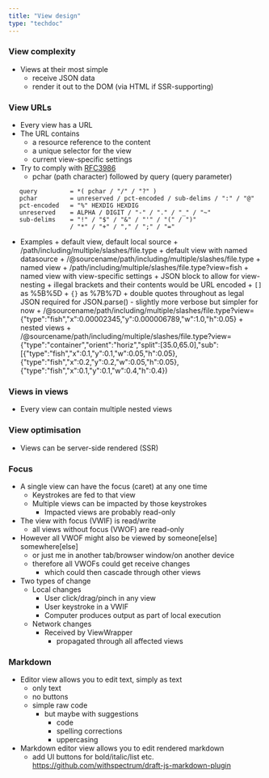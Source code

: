 ```yaml
---
title: "View design"
type: "techdoc"
---
```


### View complexity
+ Views at their most simple
    + receive JSON data
    + render it out to the DOM (via HTML if SSR-supporting)

### View URLs
+ Every view has a URL
+ The URL contains
    + a resource reference to the content
    + a unique selector for the view
    + current view-specific settings
+ Try to comply with [RFC3986](https://tools.ietf.org/html/rfc3986#section-3.4)
    + pchar (path character) followed by query (query parameter)
```
   query         = *( pchar / "/" / "?" )
   pchar         = unreserved / pct-encoded / sub-delims / ":" / "@"
   pct-encoded   = "%" HEXDIG HEXDIG
   unreserved    = ALPHA / DIGIT / "-" / "." / "_" / "~"
   sub-delims    = "!" / "$" / "&" / "'" / "(" / ")"
                 / "*" / "+" / "," / ";" / "="
```
+ Examples
        + default view, default local source
            + /path/including/multiple/slashes/file.type
        + default view with named datasource
            + /@sourcename/path/including/multiple/slashes/file.type
        + named view
            + /path/including/multiple/slashes/file.type?view=fish
        + named view with view-specific settings
            + JSON block to allow for view-nesting
            + illegal brackets and their contents would be URL encoded
                + `[]` as %5B%5D
                + `{}` as %7B%7D
                + double quotes throughout as legal JSON required for JSON.parse()
                    - slightly more verbose but simpler for now
            + /@sourcename/path/including/multiple/slashes/file.type?view={"type":"fish","x":0.00002345,"y":0.000006789,"w":1.0,"h":0.05}
        + nested views
            + /@sourcename/path/including/multiple/slashes/file.type?view={"type":"container","orient":"horiz","split":[35.0,65.0],"sub":[{"type":"fish","x":0.1,"y":0.1,"w":0.05,"h":0.05},{"type":"fish","x":0.2,"y":0.2,"w":0.05,"h":0.05},{"type":"fish","x":0.1,"y":0.1,"w":0.4,"h":0.4})

### Views in views
+ Every view can contain multiple nested views

### View optimisation
+ Views can be server-side rendered (SSR)

### Focus
+ A single view can have the focus (caret) at any one time
    + Keystrokes are fed to that view
    + Multiple views can be impacted by those keystrokes
        + Impacted views are probably read-only
+ The view with focus (VWIF) is read/write
    + all views without focus (VWOF) are read-only
+ However all VWOF might also be viewed by someone[else] somewhere[else]
    + or just me in another tab/browser window/on another device
    + therefore all VWOFs could get receive changes
        + which could then cascade through other views
+ Two types of change
    + Local changes
        + User click/drag/pinch in any view
        + User keystroke in a VWIF
        + Computer produces output as part of local execution
    + Network changes
        + Received by ViewWrapper
            + propagated through all affected views

### Markdown
+ Editor view allows you to edit text, simply as text
    + only text
    + no buttons
    + simple raw code
        + but maybe with suggestions
            + code
            + spelling corrections
            + uppercasing
+ Markdown editor view allows you to edit rendered markdown
    + add UI buttons for bold/italic/list etc.
https://github.com/withspectrum/draft-js-markdown-plugin
